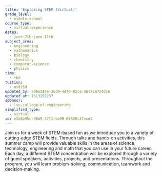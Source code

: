 ```yaml
---
title: 'Exploring STEM (Virtual)'
grade_level:
  - middle-school
course_type:
  - virtual-experience
dates:
  - june-7th-june-11th
subject_area:
  - engineering
  - mathematics
  - biology
  - chemistry
  - computer-science
  - physics
time:
  - tbd
tuition:
  - usd350
updated_by: 70be348e-36d9-4d70-82ce-0b173a724d68
updated_at: 1613152237
sponsor:
  - lsu-college-of-engineering
simplified_type:
  - virtual
id: e2b5b95c-d0d9-47f1-be98-67820c47ecd3
---
```

Join us for a week of STEM-based fun as we introduce you to a variety of cutting-edge STEM fields. Through talks and hands-on activities, this summer camp will provide valuable skills in the areas of science, technology, engineering and math that you can use in your future career. Each day, a different STEM concentration will be explored through a variety of guest speakers, activities, projects, and presentations. Throughout the program, you will learn problem-solving, communication, teamwork and decision-making.